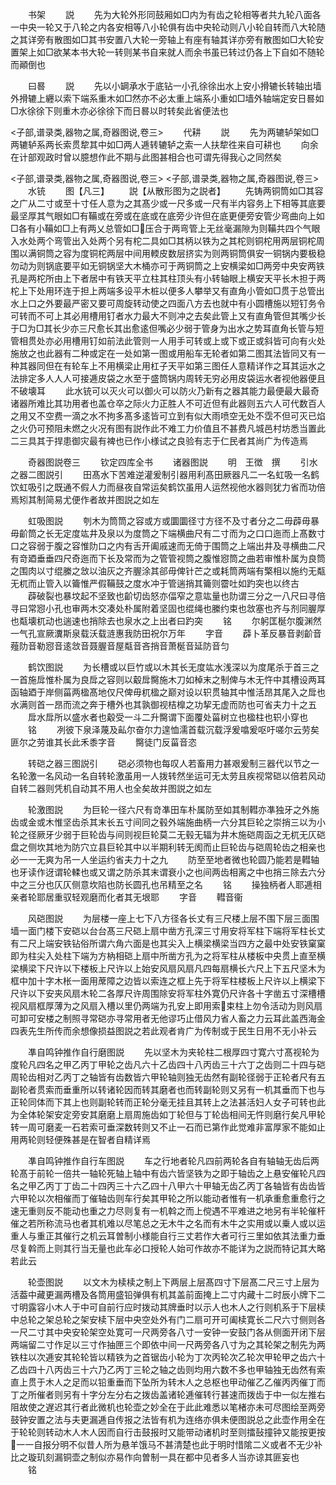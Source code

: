 <!-- { "loadSidebar": true } -->
　　书架
　　説
　　先为大轮外形同鼓厢如□内为有齿之轮相等者共九轮八面各一中央一轮又于八轮之内各安相等八小轮俱有齿中央轮动则八小轮自转而八大轮随之其详旁有散图如□其书安置八大轮一旁轴上有座有轴其详亦旁有散图如□大轮安置架上如□欲某本书大轮一转则某书自来就人而余书虽已转过仍各上下自如不随轮而顚倒也

　　曰晷
　　説
　　先以小罁承水于底钻一小孔徐徐出水上安小搰辘长转轴出墙外搰辘上纒以索下端系重木如□然亦不必太重上端系小重如□墙外轴端定安日晷如□水徐徐下则重木亦必徐徐下而日晷以时转矣此省便法也

<子部,谱录类,器物之属,奇器图说,卷三>
　　代耕
　　説
　　先为两辘轳架如□两辘轳系两长索贯犂其中如□两人逓转辘轳之索一人扶犂徃来自可耕也
　　向余在计部观政时曾以臆想作此不期与此图甚相合也可谓先得我心之同然矣

<子部,谱录类,器物之属,奇器图说,卷三>
<子部,谱录类,器物之属,奇器图说,卷三>
　　水铳
　　图【凡三】
　　説【从散形图为之説者】
　　先铸两铜筒如□其容之广从二寸或至十寸任人意为之其髙少或一尺多或一尺有半内容务上下相等其底要最坚厚其气眼如□有鞴或在旁或在底或在底旁少许但在底更便旁安管少弯曲向上如□各有小鞴如□上有两乂总管如□压合于两弯管上无丝毫漏隙为则鞴共四个气眼入水处两个弯管出入处两个另有柁二具如□其柄以铁为之其柁则铜柁用两层铜柁周围以满铜筒之容为度铜柁两层中间用輭皮数层挤实为则两铜筒俱安一铜锅内要极稳勿动为则锅底要平如无铜锅坚大木桶亦可于两铜筒之上安横梁如□两旁中央安两铁孔是两柁所由上下者居中有铁天平立柱其柱顶头有小转轴眼上横安天平长木担于两柁上下处用环连于担上两端多设平木桩以便多人攀举又有直角小管如□贯于总管出水上口之外要最严密又要可周旋转动使之四面八方去也就中有小圆槽施以短钉务令可转而不可上其必用槽用钉者水力最大不则冲之去矣此管上又有直角管但其嘴少长于□为□其长少亦三尺愈长其出愈逺但嘴必少弱于管身为出水之势耳直角长管与短管相贯处亦必用槽用钉如前法此管则一人用手可转或上或下或正或斜皆可向有火处施放之也此器有二种或定在一处如第一图或用船车无轮者如第二图其法皆同又有一种其器同但在有轮车上不用横梁止用杠子天平如第三图任人意精详作之耳其运水之法排定多人人人可接逓皮袋之水至于盛筒锅内周转无穷必用皮袋运水者视他器便且不破壊耳
　　此水铳可以灭火可以御火可以防火乃新有之器其能力最便最大最奇诸器所难比其功用者也盖仓卒之际火力正胜人不可近但有此器则五六人可代数百人之用又不空费一滴之水不拘多髙多逺皆可立到有似大雨喷空无处不霑不但可灭已焰之火仍可预阻未燃之火况有图有説作此不难工力价值且不甚费凡城邑村坊悉当置此二三具其于捍患御灾最有裨也已作小様试之良验有志于仁民者其尚广为传造焉

　　奇器图説卷三
　　钦定四库全书
　　诸器图説
　　明　王徴　撰
　　引水之器二图説引
　　田髙水下苦难逆灌爰制引器用利髙田厥器凡二一名虹吸一名鹤饮虹吸引之既通不假人力而昼夜自常运矣鹤饮虽用人运然视他水器则犹力省而功倍焉矧其制简易尤便作者故并图説之如左

　　虹吸图説
　　刳木为筒筒之容或方或圜圜径寸方径不及寸者分之二毋薜毋暴毋齘筒之长无定度竑井及泉以为度筒之下端横曲尺有二寸而为之口口迤而上髙数寸口之容弱于腹之容惟阞口之内有舌开阖戚速而无倚于围筒之上端出井及寻横曲二尺有竒廼垂垂四尺奇迤而下长及常而为之管管视筒之腹惟惌筒之曲若审惟朴属为良筒之围肉以寸绲縢之敜以油灰之齐腛涂其郤毋俾针芒之或耗筒两端有檠相以施约无甐无杌而止管入以籥惟严假鞴鼓之度水冲于管遄捎其籥则霤吐如趵突也以终古
　　薜破裂也暴坟起不坚致也齘切齿怒亦偪窄之意竑量也阞谓三分之一八尺曰寻倍寻曰常惌小孔也审两木交凑处朴属附着坚固也绲绳也縢约束也敜塞也齐与剂同腛厚也甐壊杌动也遄速也捎除去也泉水之上出者曰趵突
　　铭
　　尔躬匡梴尔腹渊然一气孔宣厥瀵斯泉载沃载涟惠我防田祝尔万年
　　字音
　　薜卜革反暴音剥齘音薤阞音勒惌音逺敜音聂腛音屋甐音吝捎音萧梴音延防音匀

　　鹤饮图説
　　为长槽或以巨竹或以木其长无度竑水浅深以为度尾杀于首三之一首施戽惟朴属为良戽之容则以觳戽臋施木刀如棹末之制俾与木无忤中其槽设两耳函轴廼于岸侧菑两楹髙地仅尺俾毋杌楹之巅对设以轵贯轴其中惟活昂其尾入之戽也水满则首一昂而流之奔于槽外也其孰御视桔橰之功挈无虚而防也可省夫力十之五
　　戽水戽所以盛水者也觳受一斗二升臋谓下面覆处菑树立也楹柱也轵小穿也
　　铭
　　冽彼下泉泽蔑及畆尔奋尔力遑恤濡首载沉载浮爰噏爰呕吁嗟尔云劳矣匪尔之劳谁其长此禾黍字音
　　臋徒门反菑音恣

　　转硙之器三图説引
　　硙必须物也每叹人若畜用力甚艰爰制三器代以节之一名轮激一名风动一名自转轮激虽用一人拨转然坐运可无太劳且疾视常硙以倍若风动自转二器则凭机自动其不用人也全矣故并图説之如左

　　轮激图説
　　为巨轮一径六尺有竒凖田车朴属防至如其制轊亦凖独牙之外施齿或金或木惟坚齿杀其末长五寸间同之毂外端施曲柄一六分其巨轮之崇捎三以为小轮之径厥牙少弱于巨轮齿与间则视巨轮莫二无毂无辐为井木施硙周函之无杌无仄硙盘之侧坎其地为防穴立县巨轮其中以半期利转无阂而止巨轮齿与硙周轮齿之相亲也必一一无爽为吊一人坐运约省夫力十之九
　　防至至地者微也轮圆乃能若是轊轴也牙读作迓谓轮輮也或又谓之防杀其末谓衰小之也间两齿相离之中也捎三除去六分中之三分也仄仄侧意坎陷也防长圆孔也吊精至之名
　　铭
　　操独柄者人耶逓相亲者轮耶居重驭轻观磨而化者其无垠耶
　　字音
　　轊音衞

　　风硙图説
　　为层楼一座上七下八方径各长丈有三尺楼上层不围下层三面围墙一面门楼下安硙以台台髙三尺硙上扇中凿方孔深三寸用安将军柱下端将军柱长丈有二尺上端安铁钻俗所谓六角六面是也其尖入上横梁横梁当四方之最中处安铁窠窠即为柱尖入处柱下端为方枘相硙上扇中所凿方孔为之将军柱从楼板中央贯上直至横梁横梁下尺许以下楼板上尺许以上始安风扇风扇凡四每扇横长六尺上下五尺坚木为框中加十字木枨一面用蓆障之边皆以索连之框上先于将军柱楼板上尺许以上横梁下尺许以下安夹风扇木轮二各厚尺许周围除安将军柱外寛仍尺许各十字凿五寸深槽槽视风扇框厚薄为之风扇入槽以里仍两端为孔安上即用索束柱上勿令活动为则风扇可卸可安楼之制照寻常硙亦寻常用者无他谬巧止借风力省人畜之力云耳此盖西海金四表先生所传而余想像损益图説之若此观者肯广为传制或于民生日用不无小补云

　　凖自鸣钟推作自行磨图説
　　先以坚木为夹轮柱二根厚四寸寛六寸髙视轮为度轮凡四名之甲乙丙丁甲轮之齿凡六十乙齿四十八丙齿三十六丁之齿则二十四与硙周轮齿相对乙丙丁之轴皆有齿数皆六甲轮轴则独无齿然有副轮径弱于正轮者尺有五副轮者贯索而垂重所以转诸轮因而转其磨者也而转副轮则又另有一机其垂而下也与正轮同体而下其上也则副轮转而正轮分毫无挂且其转上之法甚活妇人女子可转也此为全体轮架安定旁安其磨磨上扇周施齿如丁轮但与丁轮齿相间无忤则磨行矣凡甲轮转一周可磨麦一石若索可垂深数转则又不止一石而已第作此觉难非富厚家不能如止用两轮则轻便殊甚是在智者自精详焉

　　凖自鸣钟推作自行车图説
　　车之行地者轮凡四前两轮各自有轴轴无齿后两轮髙于前轮一倍共一轴轮死轴上轴中有齿六皆坚铁为之即于轴齿之上悬安催轮凡四名之甲乙丙丁丁齿二十四丙三十六乙四十八甲六十甲轴无齿乙丙丁各轴皆有齿齿皆六甲轮以次相催而丁催轴齿则车行矣其甲轮之所以能动者惟有一机承重愈重愈行之速无重则反不能动也重之力尽则复有一机斡之而上傥遇不平难进之地另有半轮催杆催之若所称流马也者其机难以尽笔总之无木牛之名而有木牛之实用或以乗人或以运重人与重正其催行之机云耳曽制小様能自行三丈若作大者可行三里如依其法重力垂尽复斡而上则其行当无量也此车必口授轮人始可作故亦不能详为之説而特记其大略若此云

　　轮壶图説
　　以文木为椟椟之制上下两层上层髙四寸下层髙二尺三寸上层为活葢中藏更漏两槽及各筒用盛铅弹俱有机其盖前面掩上二寸内藏十二时辰小牌下二寸明露容小木人于中可自前行应时拨动其牌垂时以示人也木人之行则机系于下层椟中总轮之架总轮之架安椟下层中央空处外有门二扇可开可阖椟寛长二尺六寸侧则各一尺二寸其中央安轮架空处寛可一尺两旁各八寸一安钟一安鼓门各从侧面开闭下层两端留二寸作足以三寸作抽匣三个即依中间一尺两旁各八寸为之其轮架之制先为两铁柱以次逓安其轮轮皆以精铁为之首锯齿小轮为丁次丙轮次乙轮次甲轮甲之齿六十乙齿四十八丙齿三十六乃乙丙丁三轮之轴之齿则均用六数不多也甲轴独无齿然有索直上贯于木人之足而以铅重垂而下坠所为转木人之总枢也甲动催乙乙催丙丙催丁而丁之所催者则另有十字分左分右之拨齿盖诸轮逓催转行甚速而拨齿于中一似左推右阻故使之遅迟其行者此微机也轮壶之妙全在于此此难悉以笔楮亦未可尽图绘至两旁鼓钟安置之法与夫更漏逓自传报之法皆有机为连络亦俱未便图説总之此壶作用全在于轮轮则转动木人木人因而自行击鼓报时又能带动诸机时至则擂鼔撞钟又能按更按一一自报分明不似昔人所为悬羊饿马不甚清楚也此于明时惜隂二义或者不无少补比之璇玑刻漏铜壶之制似亦易作向曽制一具在都中见者多人当亦谅其匪妄也
　　铭
